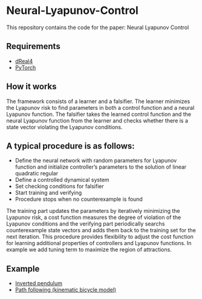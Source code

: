 # Neural-Lyapunov-Control
This repository contains the code for the paper:
Neural Lyapunov Control

## Requirements
- [dReal4](https://github.com/dreal/dreal4)
- [PyTorch](https://pytorch.org/get-started/locally/)

## How it works
The framework consists of a learner and a falsifier. The learner minimizes the Lyapunov risk to find parameters in both a control function and a neural Lyapunov function. The falsifier takes the learned control function and the neural Lyapunov function from the learner and checks whether there is a state vector violating the Lyapunov conditions.

## A typical procedure is as follows:
- Define the neural network with random parameters for Lyapunov function and initialize controller’s parameters to the solution of linear quadratic regular
- Define a controlled dynamical system 
- Set checking conditions for falsifier 
- Start training and verifying 
- Procedure stops when no counterexample is found

The training part updates the parameters by iteratively minimizing the Lyapunov risk, a cost function measures the degree of violation of the Lyapunov conditions and the verifying part periodically searchs counterexample state vectors and adds them back to the training set for the next iteration. This procedure provides flexibility to adjust the cost function for learning additional properties of controllers and Lyapunov functions. In example we add tuning term to maximize the region of attractions. 

## Example
- [Inverted pendulum](https://github.com/YaChienChang/Neural-Lyapunov-Control/blob/master/Inverted%20_Pendulum.ipynb)
- [Path following (kinematic bicycle model)](https://github.com/YaChienChang/Neural-Lyapunov-Control/blob/master/Path_Following%20(kinematic%20bicycle%20model).ipynb)
